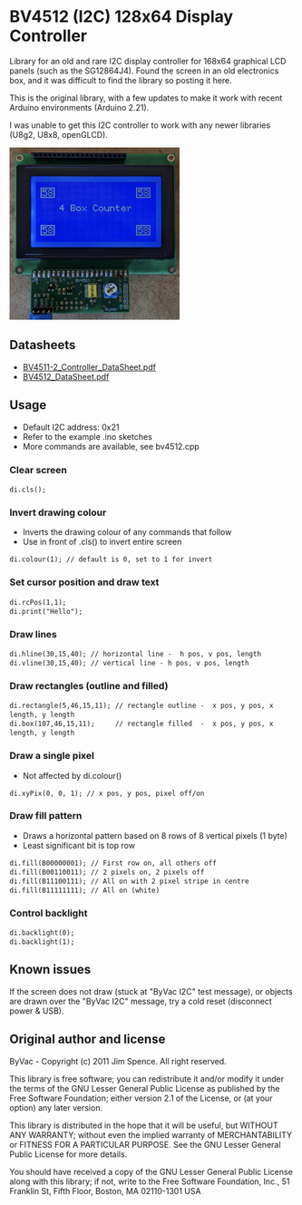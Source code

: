 

# BV4512 (I2C) 128x64 Display Controller
Library for an old and rare I2C display controller for 168x64 graphical LCD panels (such as the SG12864J4).  Found the screen in an old electronics box, and it was difficult to find the library so posting it here.

This is the original library, with a few updates to make it work with recent Arduino environments (Arduino 2.21).

I was unable to get this I2C controller to work with any newer libraries (U8g2, 
U8x8, openGLCD).

<img src="assets/bv4512.png" width=300>

## Datasheets

- [BV4511-2_Controller_DataSheet.pdf](datasheets/BV4511-2_Controller_DataSheet.pdf)
- [BV4512_DataSheet.pdf](datasheets/BV4512_DataSheet.pdf)

## Usage
- Default I2C address:  0x21
- Refer to the example .ino sketches 
- More commands are available, see bv4512.cpp

### Clear screen 

```
di.cls();
```

### Invert drawing colour 
- Inverts the drawing colour of any commands that follow
- Use in front of .cls() to invert entire screen
```
di.colour(1); // default is 0, set to 1 for invert
```

### Set cursor position and draw text 
```
di.rcPos(1,1);
di.print("Hello");
```


### Draw lines

```
di.hline(30,15,40); // horizontal line -  h pos, v pos, length
di.vline(30,15,40); // vertical line - h pos, v pos, length
```

### Draw rectangles (outline and filled)

```
di.rectangle(5,46,15,11); // rectangle outline -  x pos, y pos, x length, y length
di.box(107,46,15,11);     // rectangle filled  -  x pos, y pos, x length, y length
```

### Draw a single pixel 
- Not affected by di.colour()

```
di.xyPix(0, 0, 1); // x pos, y pos, pixel off/on
```

### Draw fill pattern 
- Draws a horizontal pattern based on 8 rows of 8 vertical pixels (1 byte)
- Least significant bit is top row

```
di.fill(B00000001); // First row on, all others off
di.fill(B00110011); // 2 pixels on, 2 pixels off
di.fill(B11100111); // All on with 2 pixel stripe in centre
di.fill(B11111111); // All on (white)
```

### Control backlight 

```
di.backlight(0);
di.backlight(1);
```

## Known issues
If the screen does not draw (stuck at "ByVac I2C" test message), or objects are drawn over the "ByVac I2C" message, try a cold reset (disconnect power & USB). 

## Original author and license

 ByVac - Copyright (c) 2011 Jim Spence.  All right reserved.

This library is free software; you can redistribute it and/or modify it under the terms of the GNU Lesser General Public License as published by the Free Software Foundation; either version 2.1 of the License, or (at your option) any later version.

This library is distributed in the hope that it will be useful, but WITHOUT ANY WARRANTY; without even the implied warranty of MERCHANTABILITY or FITNESS FOR A PARTICULAR PURPOSE.  See the GNU Lesser General Public License for more details.

You should have received a copy of the GNU Lesser General Public License along with this library; if not, write to the Free Software Foundation, Inc., 51 Franklin St, Fifth Floor, Boston, MA  02110-1301  USA




  
